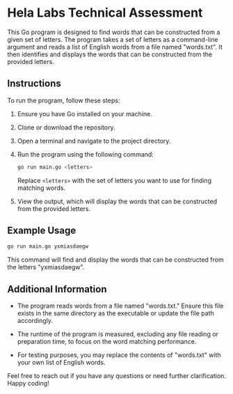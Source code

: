 # Hela Labs Technical Assessment

This Go program is designed to find words that can be constructed from a given set of letters. The program takes a set of letters as a command-line argument and reads a list of English words from a file named "words.txt". It then identifies and displays the words that can be constructed from the provided letters.

## Instructions

To run the program, follow these steps:

1. Ensure you have Go installed on your machine.

2. Clone or download the repository.

3. Open a terminal and navigate to the project directory.

4. Run the program using the following command:

    ```bash
    go run main.go <letters>
    ```

   Replace `<letters>` with the set of letters you want to use for finding matching words.

5. View the output, which will display the words that can be constructed from the provided letters.

## Example Usage

```bash
go run main.go yxmiasdaegw
```

This command will find and display the words that can be constructed from the letters "yxmiasdaegw".
## Additional Information

- The program reads words from a file named "words.txt." Ensure this file exists in the same directory as the executable or update the file path accordingly.

- The runtime of the program is measured, excluding any file reading or preparation time, to focus on the word matching performance.

- For testing purposes, you may replace the contents of "words.txt" with your own list of English words.

Feel free to reach out if you have any questions or need further clarification. Happy coding!
